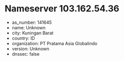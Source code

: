 # Nameserver 103.162.54.36

* as_number: 141645
* name: Unknown
* city: Kuningan Barat
* country: ID
* organization: PT Pratama Asia Globalindo
* version: Unknown
* dnssec: false
